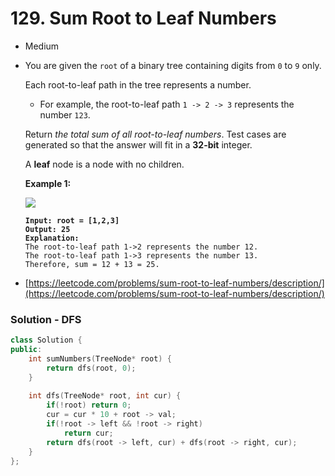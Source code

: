# 129. Sum Root to Leaf Numbers

* Medium
*   You are given the `root` of a binary tree containing digits from `0` to `9` only.

    Each root-to-leaf path in the tree represents a number.

    * For example, the root-to-leaf path `1 -> 2 -> 3` represents the number `123`.

    Return _the total sum of all root-to-leaf numbers_. Test cases are generated so that the answer will fit in a **32-bit** integer.

    A **leaf** node is a node with no children.

    &#x20;

    **Example 1:**

    ![](https://assets.leetcode.com/uploads/2021/02/19/num1tree.jpg)

    <pre><code><strong>Input: root = [1,2,3]
    </strong><strong>Output: 25
    </strong><strong>Explanation:
    </strong>The root-to-leaf path 1->2 represents the number 12.
    The root-to-leaf path 1->3 represents the number 13.
    Therefore, sum = 12 + 13 = 25.
    </code></pre>
* [https://leetcode.com/problems/sum-root-to-leaf-numbers/description/](https://leetcode.com/problems/sum-root-to-leaf-numbers/description/)

### Solution - DFS

```cpp
class Solution {
public:
    int sumNumbers(TreeNode* root) {
        return dfs(root, 0);
    }
    
    int dfs(TreeNode* root, int cur) {
        if(!root) return 0;
        cur = cur * 10 + root -> val;                 
        if(!root -> left && !root -> right)           
            return cur;
        return dfs(root -> left, cur) + dfs(root -> right, cur);   
    }  
};
```
